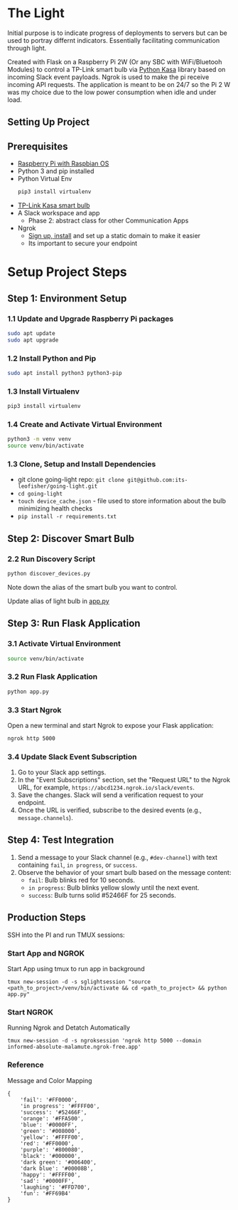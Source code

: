 # The Light

Initial purpose is to indicate progress of deployments to servers but can be used to portray differnt indicators.  Essentially facilitating communication through light.  

Created with Flask on a Raspberry Pi 2W (Or any SBC with WiFi/Bluetooh Modules) to control a TP-Link smart bulb via [Python Kasa](https://github.com/python-kasa/python-kasa) library based on incoming Slack event payloads.  Ngrok is used to make the pi receive incoming API requests.  The application is meant to be on 24/7 so the Pi 2 W was my choice due to the low power consumption when idle and under load.

## Setting Up Project

## Prerequisites

- [Raspberry Pi with Raspbian OS](https://www.raspberrypi.com/products/)
- Python 3 and pip installed
- Python Virtual Env
    ```sh
    pip3 install virtualenv
    ```
- [TP-Link Kasa smart bulb](https://a.co/d/72jUNL2)
- A Slack workspace and app
    * Phase 2: abstract class for other Communication Apps
- Ngrok
  - [Sign up, install](https://ngrok.com/download) and set up a static domain to make it easier
  - Its important to secure your endpoint

# Setup Project Steps
## Step 1: Environment Setup

### 1.1 Update and Upgrade Raspberry Pi packages

```sh
sudo apt update
sudo apt upgrade
```

### 1.2 Install Python and Pip

```sh
sudo apt install python3 python3-pip
```

### 1.3 Install Virtualenv

```sh
pip3 install virtualenv
```

### 1.4 Create and Activate Virtual Environment

```sh
python3 -m venv venv
source venv/bin/activate
```

### 1.3 Clone, Setup and Install Dependencies

- git clone going-light repo: `git clone git@github.com:its-leofisher/going-light.git`
- `cd going-light`
- `touch device_cache.json` - file used to store information about the bulb minimizing health checks
- `pip install -r requirements.txt`

## Step 2: Discover Smart Bulb

### 2.2 Run Discovery Script

```sh
python discover_devices.py
```

Note down the alias of the smart bulb you want to control.

Update alias of light bulb in [app.py](https://github.com/its-leofisher/going-light/blob/bb6e9ff1efbce4e440b003eac80504671b295a8c/app.py#L12)

## Step 3: Run Flask Application

### 3.1 Activate Virtual Environment

```sh
source venv/bin/activate
```

### 3.2 Run Flask Application

```sh
python app.py
```

### 3.3 Start Ngrok

Open a new terminal and start Ngrok to expose your Flask application:

```sh
ngrok http 5000
```

### 3.4 Update Slack Event Subscription

1. Go to your Slack app settings.
2. In the "Event Subscriptions" section, set the "Request URL" to the Ngrok URL, for example, `https://abcd1234.ngrok.io/slack/events`.
3. Save the changes. Slack will send a verification request to your endpoint.
4. Once the URL is verified, subscribe to the desired events (e.g., `message.channels`).

## Step 4: Test Integration

1. Send a message to your Slack channel (e.g., `#dev-channel`) with text containing `fail`, `in progress`, or `success`.
2. Observe the behavior of your smart bulb based on the message content:
   - `fail`: Bulb blinks red for 10 seconds.
   - `in progress`: Bulb blinks yellow slowly until the next event.
   - `success`: Bulb turns solid #52466F for 25 seconds.

## Production Steps
SSH into the PI and run TMUX sessions:

### Start App and NGROK

Start App using tmux to run app in background

`tmux new-session -d -s sglightsession "source <path_to_project>/venv/bin/activate && cd <path_to_project> && python app.py"`

### Start NGROK

Running Ngrok and Detatch Automatically

`tmux new-session -d -s ngroksession 'ngrok http 5000 --domain informed-absolute-malamute.ngrok-free.app'`

### Reference
Message and Color Mapping
```
{
    'fail': '#FF0000',
    'in progress': '#FFFF00',
    'success': '#52466F',
    'orange': '#FFA500',
    'blue': '#0000FF',
    'green': '#008000',
    'yellow': '#FFFF00',
    'red': '#FF0000',
    'purple': '#800080',
    'black': '#000000',
    'dark green': '#006400',
    'dark blue': '#00008B',
    'happy': '#FFFF00',
    'sad': '#0000FF',
    'laughing': '#FFD700',
    'fun': '#FF69B4'
}
```

